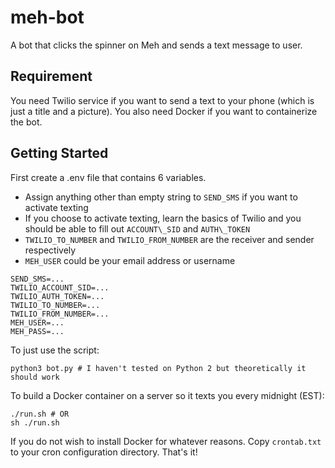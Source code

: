 # meh-bot
A bot that clicks the spinner on Meh and sends a text message to user.

## Requirement
You need Twilio service if you want to send a text to your phone (which is just a title and a picture). You also need Docker if you want to containerize the bot. 

## Getting Started
First create a .env file that contains 6 variables.

* Assign anything other than empty string to ``SEND_SMS`` if you want to activate texting
* If you choose to activate texting, learn the basics of Twilio and you should be able to fill out ``ACCOUNT\_SID`` and ``AUTH\_TOKEN``
* ``TWILIO_TO_NUMBER`` and ``TWILIO_FROM_NUMBER`` are the receiver and sender respectively
* ``MEH_USER`` could be your email address or username
```
SEND_SMS=...
TWILIO_ACCOUNT_SID=...
TWILIO_AUTH_TOKEN=...
TWILIO_TO_NUMBER=...
TWILIO_FROM_NUMBER=...
MEH_USER=...
MEH_PASS=...
```
To just use the script:
```shell
python3 bot.py # I haven't tested on Python 2 but theoretically it should work
```
To build a Docker container on a server so it texts you every midnight (EST):
```shell
./run.sh # OR
sh ./run.sh
```
If you do not wish to install Docker for whatever reasons. Copy ``crontab.txt`` to your cron configuration directory.
That's it!
